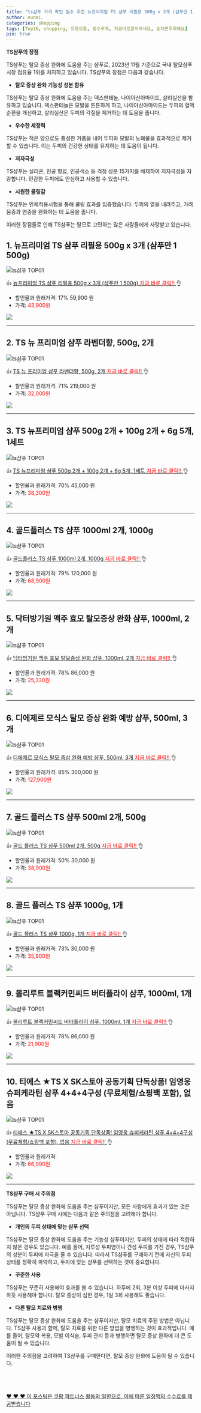 ```yaml
---
title: "ts샴푸 가격 확인 필수 추천 뉴프리미엄 TS 샴푸 리필용 500g x 3개 (샴푸만 1 500g) 비교 장점 구매가이드"
author: eunmi.
categories: shopping
tags: [Top10, shopping, 유행상품, 필수구매, 지금바로클릭하세요, 놓치면후회해요]
pin: true
---
```

**TS샴푸의 장점**

TS샴푸는 탈모 증상 완화에 도움을 주는 샴푸로, 2023년 11월 기준으로 국내 탈모샴푸 시장 점유율 1위를 차지하고 있습니다. TS샴푸의 장점은 다음과 같습니다.

* **탈모 증상 완화 기능성 성분 함유**

TS샴푸는 탈모 증상 완화에 도움을 주는 덱스판테놀, 나이아신아마이드, 살리실산을 함유하고 있습니다. 덱스판테놀은 모발을 튼튼하게 하고, 나이아신아마이드는 두피의 혈액순환을 개선하고, 살리실산은 두피의 각질을 제거하는 데 도움을 줍니다.

* **우수한 세정력**

TS샴푸는 적은 양으로도 풍성한 거품을 내어 두피와 모발의 노폐물을 효과적으로 제거할 수 있습니다. 이는 두피의 건강한 상태를 유지하는 데 도움이 됩니다.

* **저자극성**

TS샴푸는 실리콘, 인공 향료, 인공색소 등 걱정 성분 15가지를 배제하여 저자극성을 자랑합니다. 민감한 두피에도 안심하고 사용할 수 있습니다.

* **시원한 쿨링감**

TS샴푸는 인체적용시험을 통해 쿨링 효과를 입증했습니다. 두피의 열을 내려주고, 가려움증과 염증을 완화하는 데 도움을 줍니다.

이러한 장점들로 인해 TS샴푸는 탈모로 고민하는 많은 사람들에게 사랑받고 있습니다.

   

## 1. 뉴프리미엄 TS 샴푸 리필용 500g x 3개 (샴푸만 1 500g)

![ts샴푸 TOP01](https://thumbnail6.coupangcdn.com/thumbnails/remote/230x230ex/image/vendor_inventory/00e9/87cc25a7955018c7aee1ec3552e19bd111d1a2ae76f7627fdbcd5e0baedb.jpg)


👍 [뉴프리미엄 TS 샴푸 리필용 500g x 3개 (샴푸만 1 500g) <font color=red> 지금 바로 클릭!! </font> ](https://link.coupang.com/re/AFFSDP?lptag=AF3617701&subid=GithubCoopas&pageKey=6125962819&traceid=V0-153&itemId=20155419671&vendorItemId=86294439229) 👌 


- 할인율과 원래가격: 17%  59,900   원
- 가격: <span style='color:red'>43,900원</span>

[![](/discount_price.png)](https://link.coupang.com/re/AFFSDP?lptag=AF3617701&subid=GithubCoopas&pageKey=6125962819&traceid=V0-153&itemId=20155419671&vendorItemId=86294439229)

---


   

## 2. TS 뉴 프리미엄 샴푸 라벤더향, 500g, 2개

![ts샴푸 TOP01](https://thumbnail7.coupangcdn.com/thumbnails/remote/230x230ex/image/vendor_inventory/4b87/90b1f69f0b51394ea0f1f6336734542d9105d0994f04ac5407704dd8f170.jpg)


👍 [TS 뉴 프리미엄 샴푸 라벤더향, 500g, 2개 <font color=red> 지금 바로 클릭!! </font> ](https://link.coupang.com/re/AFFSDP?lptag=AF3617701&subid=GithubCoopas&pageKey=6533852113&traceid=V0-153&itemId=14522065426&vendorItemId=87112584871) 👌 


- 할인율과 원래가격: 71%  219,000   원
- 가격: <span style='color:red'>32,000원</span>

[![](/discount_price.png)](https://link.coupang.com/re/AFFSDP?lptag=AF3617701&subid=GithubCoopas&pageKey=6533852113&traceid=V0-153&itemId=14522065426&vendorItemId=87112584871)

---


   

## 3. TS 뉴프리미엄 샴푸 500g 2개 + 100g 2개 + 6g 5개, 1세트

![ts샴푸 TOP01](https://thumbnail8.coupangcdn.com/thumbnails/remote/230x230ex/image/vendor_inventory/c963/97c2a87e32588bbf5a000117f67d4c5495fc67a58ba0f1dfaee0a0be354a.jpg)


👍 [TS 뉴프리미엄 샴푸 500g 2개 + 100g 2개 + 6g 5개, 1세트 <font color=red> 지금 바로 클릭!! </font> ](https://link.coupang.com/re/AFFSDP?lptag=AF3617701&subid=GithubCoopas&pageKey=7337604544&traceid=V0-153&itemId=18851879354&vendorItemId=87465572406) 👌 


- 할인율과 원래가격: 70%  45,000   원
- 가격: <span style='color:red'>38,300원</span>

[![](/discount_price.png)](https://link.coupang.com/re/AFFSDP?lptag=AF3617701&subid=GithubCoopas&pageKey=7337604544&traceid=V0-153&itemId=18851879354&vendorItemId=87465572406)

---


   

## 4. 골드플러스 TS 샴푸 1000ml 2개, 1000g

![ts샴푸 TOP01](https://thumbnail6.coupangcdn.com/thumbnails/remote/230x230ex/image/vendor_inventory/9cae/d5af4c2d9298f031006a4d7a1b5359379a8994750eab75e21e080a90244a.jpg)


👍 [골드플러스 TS 샴푸 1000ml 2개, 1000g <font color=red> 지금 바로 클릭!! </font> ](https://link.coupang.com/re/AFFSDP?lptag=AF3617701&subid=GithubCoopas&pageKey=7122286149&traceid=V0-153&itemId=18396917845&vendorItemId=87484529907) 👌 


- 할인율과 원래가격: 79%  120,000   원
- 가격: <span style='color:red'>68,900원</span>

[![](/discount_price.png)](https://link.coupang.com/re/AFFSDP?lptag=AF3617701&subid=GithubCoopas&pageKey=7122286149&traceid=V0-153&itemId=18396917845&vendorItemId=87484529907)

---


   

## 5. 닥터방기원 맥주 효모 탈모증상 완화 샴푸, 1000ml, 2개

![ts샴푸 TOP01](https://thumbnail10.coupangcdn.com/thumbnails/remote/230x230ex/image/retail/images/8828604618167778-fea4f7d2-d926-4f97-a91b-0c244b55115d.jpg)


👍 [닥터방기원 맥주 효모 탈모증상 완화 샴푸, 1000ml, 2개 <font color=red> 지금 바로 클릭!! </font> ](https://link.coupang.com/re/AFFSDP?lptag=AF3617701&subid=GithubCoopas&pageKey=4354880145&traceid=V0-153&itemId=17910803692&vendorItemId=72423666435) 👌 


- 할인율과 원래가격: 78%  86,000   원
- 가격: <span style='color:red'>25,330원</span>

[![](/discount_price.png)](https://link.coupang.com/re/AFFSDP?lptag=AF3617701&subid=GithubCoopas&pageKey=4354880145&traceid=V0-153&itemId=17910803692&vendorItemId=72423666435)

---


   

## 6. 디에제르 모식스 탈모 증상 완화 예방 샴푸, 500ml, 3개

![ts샴푸 TOP01](https://thumbnail9.coupangcdn.com/thumbnails/remote/230x230ex/image/vendor_inventory/24f1/68f910b75a5d97db77375c6a51a8a182a0ed825f2725c4a4835162b054d8.jpg)


👍 [디에제르 모식스 탈모 증상 완화 예방 샴푸, 500ml, 3개 <font color=red> 지금 바로 클릭!! </font> ](https://link.coupang.com/re/AFFSDP?lptag=AF3617701&subid=GithubCoopas&pageKey=7227794989&traceid=V0-153&itemId=18332595303&vendorItemId=85695929965) 👌 


- 할인율과 원래가격: 85%  300,000   원
- 가격: <span style='color:red'>127,900원</span>

[![](/discount_price.png)](https://link.coupang.com/re/AFFSDP?lptag=AF3617701&subid=GithubCoopas&pageKey=7227794989&traceid=V0-153&itemId=18332595303&vendorItemId=85695929965)

---


   

## 7. 골드 플러스 TS 샴푸 500ml 2개, 500g

![ts샴푸 TOP01](https://thumbnail9.coupangcdn.com/thumbnails/remote/230x230ex/image/vendor_inventory/c501/e6dac7b1ce1ebce7af947598f9e61eee00de34ff7f7650acfa49ed2fdf0b.jpg)


👍 [골드 플러스 TS 샴푸 500ml 2개, 500g <font color=red> 지금 바로 클릭!! </font> ](https://link.coupang.com/re/AFFSDP?lptag=AF3617701&subid=GithubCoopas&pageKey=7122286149&traceid=V0-153&itemId=8056743069&vendorItemId=78414531295) 👌 


- 할인율과 원래가격: 50%  30,000   원
- 가격: <span style='color:red'>38,900원</span>

[![](/discount_price.png)](https://link.coupang.com/re/AFFSDP?lptag=AF3617701&subid=GithubCoopas&pageKey=7122286149&traceid=V0-153&itemId=8056743069&vendorItemId=78414531295)

---


   

## 8. 골드 플러스 TS 샴푸 1000g, 1개

![ts샴푸 TOP01](https://thumbnail8.coupangcdn.com/thumbnails/remote/230x230ex/image/vendor_inventory/449f/5b99bb410ff469cead24c0c9f3f978aa4f2a808fef7626767585ec9ee07d.jpg)


👍 [골드 플러스 TS 샴푸 1000g, 1개 <font color=red> 지금 바로 클릭!! </font> ](https://link.coupang.com/re/AFFSDP?lptag=AF3617701&subid=GithubCoopas&pageKey=7122286149&traceid=V0-153&itemId=18196778846&vendorItemId=87698142877) 👌 


- 할인율과 원래가격: 73%  30,000   원
- 가격: <span style='color:red'>35,900원</span>

[![](/discount_price.png)](https://link.coupang.com/re/AFFSDP?lptag=AF3617701&subid=GithubCoopas&pageKey=7122286149&traceid=V0-153&itemId=18196778846&vendorItemId=87698142877)

---


   

## 9. 몰리루트 블랙커민씨드 버터플라이 샴푸, 1000ml, 1개

![ts샴푸 TOP01](https://thumbnail10.coupangcdn.com/thumbnails/remote/230x230ex/image/retail/images/2023/04/26/10/4/496e5b09-6d08-4336-8fe8-bb591bab2b8b.jpg)


👍 [몰리루트 블랙커민씨드 버터플라이 샴푸, 1000ml, 1개 <font color=red> 지금 바로 클릭!! </font> ](https://link.coupang.com/re/AFFSDP?lptag=AF3617701&subid=GithubCoopas&pageKey=7294543732&traceid=V0-153&itemId=18651736156&vendorItemId=85786579286) 👌 


- 할인율과 원래가격: 78%  86,000   원
- 가격: <span style='color:red'>21,900원</span>

[![](/discount_price.png)](https://link.coupang.com/re/AFFSDP?lptag=AF3617701&subid=GithubCoopas&pageKey=7294543732&traceid=V0-153&itemId=18651736156&vendorItemId=85786579286)

---


   

## 10. 티에스 ★TS X SK스토아 공동기획 단독상품! 임영웅 슈퍼케라틴 샴푸 4+4+4구성 (무료체험/쇼핑백 포함), 없음

![ts샴푸 TOP01](https://thumbnail10.coupangcdn.com/thumbnails/remote/230x230ex/image/vendor_inventory/0d7b/863481749a8559311b471f19a0d941f65245c1dadf476ea163a3a0fa2c9e.jpg)


👍 [티에스 ★TS X SK스토아 공동기획 단독상품! 임영웅 슈퍼케라틴 샴푸 4+4+4구성 (무료체험/쇼핑백 포함), 없음 <font color=red> 지금 바로 클릭!! </font> ](https://link.coupang.com/re/AFFSDP?lptag=AF3617701&subid=GithubCoopas&pageKey=6760621482&traceid=V0-153&itemId=15843291226&vendorItemId=86984953752) 👌 


- 할인율과 원래가격: 
- 가격: <span style='color:red'>66,990원</span>

[![](/discount_price.png)](https://link.coupang.com/re/AFFSDP?lptag=AF3617701&subid=GithubCoopas&pageKey=6760621482&traceid=V0-153&itemId=15843291226&vendorItemId=86984953752)

---
**TS샴푸 구매 시 주의점**

TS샴푸는 탈모 증상 완화에 도움을 주는 샴푸이지만, 모든 사람에게 효과가 있는 것은 아닙니다. TS샴푸 구매 시에는 다음과 같은 주의점을 고려해야 합니다.

* **개인의 두피 상태에 맞는 샴푸 선택**

TS샴푸는 탈모 증상 완화에 도움을 주는 기능성 샴푸이지만, 두피의 상태에 따라 적합하지 않은 경우도 있습니다. 예를 들어, 지루성 두피염이나 건성 두피를 가진 경우, TS샴푸의 성분이 두피에 자극을 줄 수 있습니다. 따라서 TS샴푸를 구매하기 전에 자신의 두피 상태를 정확히 파악하고, 두피에 맞는 샴푸를 선택하는 것이 중요합니다.

* **꾸준한 사용**

TS샴푸는 꾸준히 사용해야 효과를 볼 수 있습니다. 하루에 2회, 3분 이상 두피에 마사지하듯 사용해야 합니다. 탈모 증상이 심한 경우, 1일 3회 사용해도 좋습니다.

* **다른 탈모 치료와 병행**

TS샴푸는 탈모 증상 완화에 도움을 주는 샴푸이지만, 탈모 치료의 주된 방법은 아닙니다. TS샴푸 사용과 함께, 탈모 치료를 위한 다른 방법을 병행하는 것이 효과적입니다. 예를 들어, 탈모약 복용, 모발 이식술, 두피 관리 등과 병행하면 탈모 증상 완화에 더 큰 도움이 될 수 있습니다.

이러한 주의점을 고려하여 TS샴푸를 구매한다면, 탈모 증상 완화에 도움이 될 수 있습니다.<br><br><br><br><br> [ ❤ ❤ ❤ 이 포스팅은 쿠팡 파트너스 활동의 일환으로, 이에 따른 일정액의 수수료를 제공받습니다](https://link.coupang.com/a/bcEFyh)